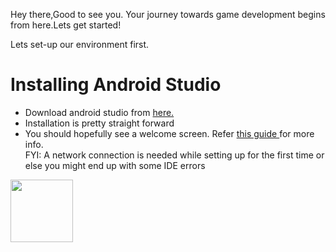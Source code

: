Hey there,Good to see you.
Your journey towards game development begins from here.Lets get started!

Lets set-up our environment first.

<H1><b> Installing Android Studio </H1></b>

 * Download android studio from <a href ="https://developer.android.com/studio/">here.</a>
 * Installation is pretty straight forward
 * You should hopefully see a welcome screen. Refer <a href="https://drive.google.com/open?id=1pHYpXN_a9-4hv4LCv8hvT8I-1GLI-T5G"> this guide </a> for more info.
   <br>FYI: A network connection is needed while setting up for the first time or else you might end up with some IDE errors
 
<img src="https://github.com/thecoderpb/Android-Game-Development-With-LibGDX/blobs/android-intro.png" width = "100" height = "100">

